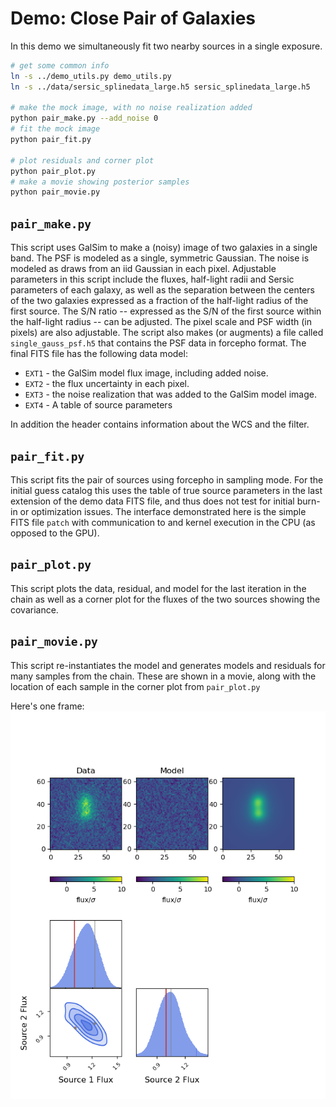 # Demo: Close Pair of Galaxies

In this demo we simultaneously fit two nearby sources in a single exposure.

```sh
# get some common info
ln -s ../demo_utils.py demo_utils.py
ln -s ../data/sersic_splinedata_large.h5 sersic_splinedata_large.h5

# make the mock image, with no noise realization added
python pair_make.py --add_noise 0
# fit the mock image
python pair_fit.py

# plot residuals and corner plot
python pair_plot.py
# make a movie showing posterior samples
python pair_movie.py
```

## `pair_make.py`

This script uses GalSim to make a (noisy) image of two galaxies in a single
band. The PSF is modeled as a single, symmetric Gaussian. The noise is modeled
as draws from an iid Gaussian in each pixel. Adjustable parameters in this
script include the fluxes, half-light radii and Sersic parameters of each
galaxy, as well as the separation between the centers of the two galaxies
expressed as a fraction of the half-light radius of the first source. The S/N
ratio  -- expressed as the S/N of the first source within the half-light radius
-- can be adjusted. The pixel scale and PSF width (in pixels) are also
adjustable.  The script also makes (or augments) a file called
`single_gauss_psf.h5` that contains the PSF data in forcepho format.  The final
FITS file has the following data model:

* `EXT1` - the GalSim model flux image, including added noise.
* `EXT2` - the flux uncertainty in each pixel.
* `EXT3` - the noise realization that was added to the GalSim model image.
* `EXT4` - A table of source parameters

In addition the header contains information about the WCS and the filter.

## `pair_fit.py`

This script fits the pair of sources using forcepho in sampling mode.  For the
initial guess catalog this uses the table of true source parameters in the last
extension of the demo data FITS file, and thus does not test for initial burn-in
or optimization issues.  The interface demonstrated here is the simple FITS file
`patch` with communication to and kernel execution in the CPU (as opposed to the
GPU).

## `pair_plot.py`

This script plots the data, residual, and model for the last iteration in the
chain as well as a corner plot for the fluxes of the two sources showing the
covariance.

## `pair_movie.py`

This script re-instantiates the model and generates models and residuals for
many samples from the chain.  These are shown in a movie, along with the
location of each sample in the corner plot from `pair_plot.py`

Here's one frame:
![flux posterior for two objects](./movie/frame001.png)